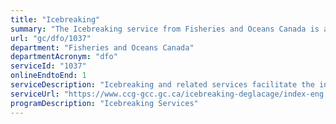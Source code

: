 ```yaml
---
title: "Icebreaking"
summary: "The Icebreaking service from Fisheries and Oceans Canada is available end-to-end online, according to the GC Service Inventory."
url: "gc/dfo/1037"
department: "Fisheries and Oceans Canada"
departmentAcronym: "dfo"
serviceId: "1037"
onlineEndtoEnd: 1
serviceDescription: "Icebreaking and related services facilitate the informed, safe and timely movement of maritime traffic through and around ice-covered Canadian waters for the benefit of industry and communities."
serviceUrl: "https://www.ccg-gcc.gc.ca/icebreaking-deglacage/index-eng.html"
programDescription: "Icebreaking Services"
---
```

